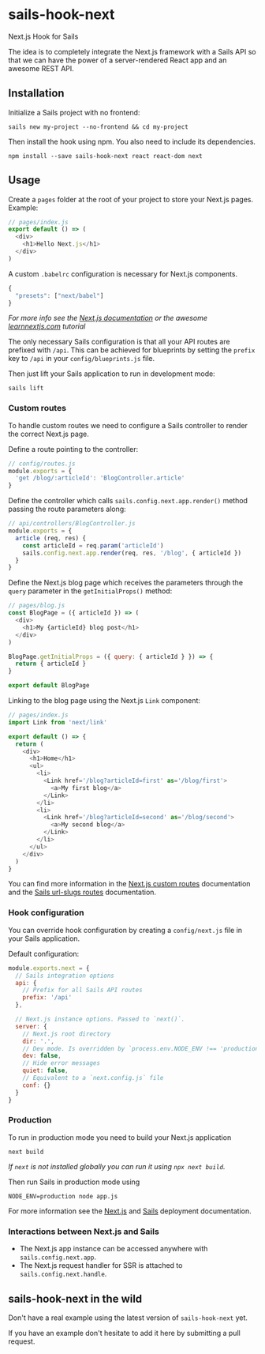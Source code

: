 # sails-hook-next

Next.js Hook for Sails

The idea is to completely integrate the Next.js framework with a Sails API
so that we can have the power of a server-rendered React app and an awesome REST API.

## Installation

Initialize a Sails project with no frontend:

```
sails new my-project --no-frontend && cd my-project
```

Then install the hook using npm. You also need to include its dependencies.

```
npm install --save sails-hook-next react react-dom next
```

## Usage

Create a `pages` folder at the root of your project to store your Next.js pages. Example:

```js
// pages/index.js
export default () => (
  <div>
    <h1>Hello Next.js</h1>
  </div>
)
```

A custom `.babelrc` configuration is necessary for Next.js components.

```js
{
  "presets": ["next/babel"]
}
```

*For more info see the [Next.js documentation](https://github.com/zeit/next.js) or the awesome [learnnextjs.com](https://learnnextjs.com/) tutorial*

The only necessary Sails configuration is that all your API routes are prefixed with `/api`.
This can be achieved for blueprints by setting the `prefix` key to `/api` in your `config/blueprints.js` file.

Then just lift your Sails application to run in development mode:

```
sails lift
```

### Custom routes

To handle custom routes we need to configure a Sails controller to render the correct Next.js page.

Define a route pointing to the controller:

```js
// config/routes.js
module.exports = {
  'get /blog/:articleId': 'BlogController.article'
}
```

Define the controller which calls `sails.config.next.app.render()` method passing the route parameters along:

```js
// api/controllers/BlogController.js
module.exports = {
  article (req, res) {
    const articleId = req.param('articleId')
    sails.config.next.app.render(req, res, '/blog', { articleId })
  }
}
```

Define the Next.js blog page which receives the parameters through the `query` parameter in the `getInitialProps()` method:

```js
// pages/blog.js
const BlogPage = ({ articleId }) => (
  <div>
    <h1>My {articleId} blog post</h1>
  </div>
)

BlogPage.getInitialProps = ({ query: { articleId } }) => {
  return { articleId }
}

export default BlogPage
```

Linking to the blog page using the Next.js `Link` component:

```js
// pages/index.js
import Link from 'next/link'

export default () => {
  return (
    <div>
      <h1>Home</h1>
      <ul>
        <li>
          <Link href='/blog?articleId=first' as='/blog/first'>
            <a>My first blog</a>
          </Link>
        </li>
        <li>
          <Link href='/blog?articleId=second' as='/blog/second'>
            <a>My second blog</a>
          </Link>
        </li>
      </ul>
    </div>
  )
}
```

You can find more information in the [Next.js custom routes](https://github.com/zeit/next.js/#custom-server-and-routing) documentation and the [Sails url-slugs routes](https://sailsjs.com/documentation/concepts/routes/url-slugs) documentation.

### Hook configuration

You can override hook configuration by creating a `config/next.js` file in your Sails application.

Default configuration:

```js
module.exports.next = {
  // Sails integration options
  api: {
    // Prefix for all Sails API routes
    prefix: '/api'
  },

  // Next.js instance options. Passed to `next()`.
  server: {
    // Next.js root directory
    dir: '.',
    // Dev mode. Is overridden by `process.env.NODE_ENV !== 'production'`
    dev: false,
    // Hide error messages
    quiet: false,
    // Equivalent to a `next.config.js` file
    conf: {}
  }
}
```

### Production

To run in production mode you need to build your Next.js application

```
next build
```

_If `next` is not installed globally you can run it using `npx next build`._

Then run Sails in production mode using

```
NODE_ENV=production node app.js
```

For more information see the [Next.js](https://github.com/zeit/next.js/#production-deployment) and [Sails](https://sailsjs.com/documentation/concepts/deployment) deployment documentation.

### Interactions between Next.js and Sails

* The Next.js app instance can be accessed anywhere with `sails.config.next.app`.
* The Next.js request handler for SSR is attached to `sails.config.next.handle`.

## sails-hook-next in the wild

Don't have a real example using the latest version of `sails-hook-next` yet.

If you have an example don't hesitate to add it here by submitting a pull request.
